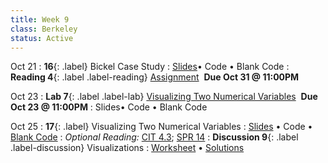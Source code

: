 ```yaml
---
title: Week 9 
class: Berkeley
status: Active
---
```

Oct 21
: **16**{: .label} Bickel Case Study
  : [Slides](https://docs.google.com/presentation/d/1jSYxRYTuaAmXSxFQXOD-vJlMOkI7S6enVtnYiRkbkDw/edit?usp=sharing)&#8226; Code &#8226; Blank Code
: **Reading 4**{: .label .label-reading} [Assignment](https://www.gradescope.com/courses/845265/assignments/5206025) &nbsp;**Due Oct 31 @ 11:00PM**

Oct 23
: **Lab 7**{: .label .label-lab} [Visualizing Two Numerical Variables](https://datahub.berkeley.edu/hub/user-redirect/git-pull?repo=https%3A%2F%2Fgithub.com%2Fdata-6-berkeley%2Fmaterials-fa24&branch=main&urlpath=tree%2Fmaterials-fa24%2Flabs%2Flab07%2Flab07.ipynb) &nbsp;**Due Oct 23 @ 11:00PM**
  : Slides&#8226; Code &#8226; Blank Code

  
Oct 25
: **17**{: .label} Visualizing Two Numerical Variables
  : [Slides](https://docs.google.com/presentation/d/1XGhv8HIE9Zdcc2vMJrTsdXmurBd-ydDOxVAzjtHwF3k/edit?usp=sharing) &#8226; Code &#8226; [Blank Code](https://datahub.berkeley.edu/hub/user-redirect/git-pull?repo=https%3A%2F%2Fgithub.com%2Fdata-6-berkeley%2Fmaterials-fa24&branch=main&urlpath=tree%2Fmaterials-fa24%2Flectures%2Flec17%2Flec17-blank.ipynb)
: *Optional Reading:* [CIT 4.3](https://inferentialthinking.com/chapters/04/3/Comparison.html); [SPR 14](https://cs.stanford.edu/people/nick/py/python-if.html)
: **Discussion 9**{: .label .label-discussion} Visualizations
  : [Worksheet](https://drive.google.com/file/d/1OlAeGEEX9SEAWnrrKxm0mu-XIX64gDKJ/view?usp=sharing) &#8226; [Solutions](https://drive.google.com/file/d/1OY-ZS0uive-p0bh8SnSZZUs2nN1kAUWB/view?usp=sharing)
